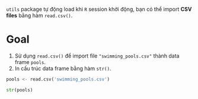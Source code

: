 
`utils` package tự động load khi `R` session khởi động, bạn có thể import **CSV files** bằng hàm `read.csv()`.


# Goal 
1. Sử dụng `read.csv()` để import file `"swimming_pools.csv"` thành data frame `pools`.
2. In cấu trúc data frame bằng hàm `str()`.


```python
pools <- read.csv('swimming_pools.csv')
```


```python
str(pools)
```
